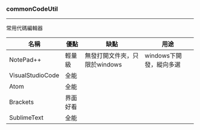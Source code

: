 ### commonCodeUtil

***

常用代碼編輯器

| 名稱               | 優點   | 缺點                 | 用途              |
| ---------------- | ---- | ------------------ | --------------- |
| NotePad++        | 輕量級  | 無發打開文件夾，只限於windows | windows下開發，縱向多選 |
| VisualStudioCode | 全能   |                    |                 |
| Atom             | 全能   |                    |                 |
| Brackets         | 界面好看 |                    |                 |
| SublimeText      | 全能   |                    |                 |
